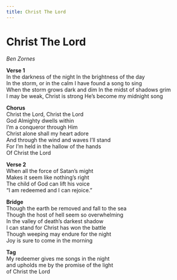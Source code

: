 ```yaml
---
title: Christ The Lord
---
```


# Christ The Lord

_Ben Zornes_

**Verse 1**  
In the darkness of the night In the brightness of the day  
In the storm, or in the calm I have found a song to sing  
When the storm grows dark and dim In the midst of shadows grim    
I may be weak, Christ is strong He’s become my midnight song  

**Chorus**  
Christ the Lord, Christ the Lord  
God Almighty dwells within  
I’m a conqueror through Him  
Christ alone shall my heart adore  
And through the wind and waves I’ll stand  
For I’m held in the hallow of the hands   
Of Christ the Lord

**Verse 2**  
When all the force of Satan’s might  
Makes it seem like nothing’s right  
The child of God can lift his voice  
“I am redeemed and I can rejoice.”  

**Bridge**  
Though the earth be removed and fall to the sea  
Though the host of hell seem so overwhelming  
In the valley of death’s darkest shadow  
I can stand for Christ has won the battle  
Though weeping may endure for the night  
Joy is sure to come in the morning  

**Tag**  
My redeemer gives me songs in the night  
and upholds me by the promise of the light  
of Christ the Lord